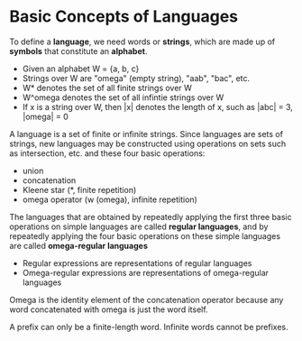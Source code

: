 # Basic Concepts of Languages

To define a **language**, we need words or **strings**, which are made up of **symbols** that constitute an **alphabet**.

- Given an alphabet W = {a, b, c}
- Strings over W are "omega" (empty string), "aab", "bac", etc.
- W* denotes the set of all finite strings over W
- W^omega denotes the set of all infintie strings over W
- If x is a string over W, then |x| denotes the length of x, such as |abc| = 3, |omega| = 0

A language is a set of finite or infinite strings. Since languages are sets of strings, new languages may be constructed using operations on sets such as intersection, etc. and these four basic operations:

- union
- concatenation
- Kleene star (*, finite repetition)
- omega operator (w (omega), infinite repetition)

The languages that are obtained by repeatedly applying the first three basic operations on simple languages are called **regular languages**, and by repeatedly applying the four basic operations on these simple languages are called **omega-regular languages**

- Regular expressions are representations of regular languages
- Omega-regular expressions are representations of omega-regular languages

Omega is the identity element of the concatenation operator because any word concatenated with omega is just the word itself.

A prefix can only be a finite-length word. Infinite words cannot be prefixes.